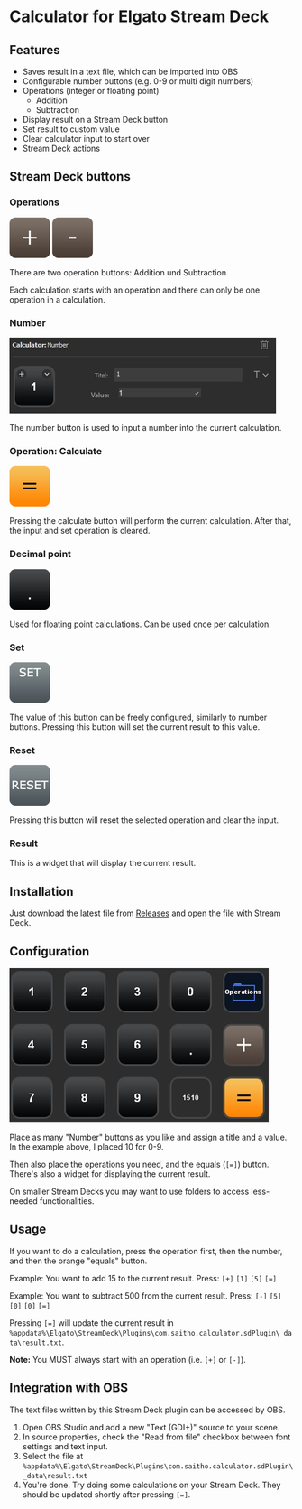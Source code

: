 # Calculator for Elgato Stream Deck

## Features

* Saves result in a text file, which can be imported into OBS
* Configurable number buttons (e.g. 0-9 or multi digit numbers)
* Operations (integer or floating point)
  * Addition
  * Subtraction
* Display result on a Stream Deck button
* Set result to custom value
* Clear calculator input to start over
* Stream Deck actions

## Stream Deck buttons

### Operations

![Plus button](./streamdeck-calculator/Images/keyPlus.png)
![Minus button](./streamdeck-calculator/Images/keyMinus.png)

There are two operation buttons: Addition und Subtraction

Each calculation starts with an operation and there can only be one operation in a calculation.

### Number

![Number button setting](./buttonsettings-number.jpg)

The number button is used to input a number into the current calculation.

### Operation: Calculate

![Calculate button](./streamdeck-calculator/Images/keyEquals.png)

Pressing the calculate button will perform the current calculation.
After that, the input and set operation is cleared.

### Decimal point

![Decimal point button](./streamdeck-calculator/Images/keyPoint.png)

Used for floating point calculations. Can be used once per calculation.

### Set

![Set button](./streamdeck-calculator/Images/keySet.png)

The value of this button can be freely configured, similarly to number buttons.
Pressing this button will set the current result to this value.

### Reset

![Reset button](./streamdeck-calculator/Images/keyReset.png)

Pressing this button will reset the selected operation and clear the input.

### Result

This is a widget that will display the current result.

## Installation

Just download the latest file from [Releases](https://github.com/saitho/streamdeck-calculator/releases) and open the file with Stream Deck.

## Configuration

![Example Stream Deck layout](./streamdeck-layout.jpg)

Place as many "Number" buttons as you like and assign a title and a value.
In the example above, I placed 10 for 0-9.

Then also place the operations you need, and the equals (`[=]`) button.
There's also a widget for displaying the current result.

On smaller Stream Decks you may want to use folders to access less-needed functionalities.

## Usage

If you want to do a calculation, press the operation first, then the number, and then the orange "equals" button.

Example: You want to add 15 to the current result.
Press: `[+]` `[1]` `[5]` `[=]`

Example: You want to subtract 500 from the current result.
Press: `[-]` `[5]` `[0]` `[0]` `[=]`

Pressing `[=]` will update the current result in `%appdata%\Elgato\StreamDeck\Plugins\com.saitho.calculator.sdPlugin\_data\result.txt`.

**Note:** You MUST always start with an operation (i.e. `[+]` or `[-]`).

## Integration with OBS

The text files written by this Stream Deck plugin can be accessed by OBS.

1. Open OBS Studio and add a new "Text (GDI+)" source to your scene.
2. In source properties, check the "Read from file" checkbox between font settings and text input.
3. Select the file at `%appdata%\Elgato\StreamDeck\Plugins\com.saitho.calculator.sdPlugin\_data\result.txt`
4. You're done. Try doing some calculations on your Stream Deck. They should be updated shortly after pressing `[=]`.
